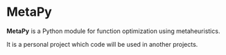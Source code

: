 # MetaPy 
**MetaPy** is a Python module for function optimization using metaheuristics.

It is a personal project which code will be used in another projects.